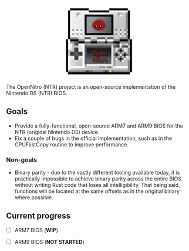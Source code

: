 <p align="center">
   <img src="resources/opennitro.png" width="200" title="OpenNitro Project">
</p>

The OpenNitro (NTR) project is an open-source implementation of the Nintendo DS (NTR) BIOS.

## Goals

- Provide a fully-functional, open-source ARM7 and ARM9 BIOS for the NTR (original Nintendo DS) device.
- Fix a couple of bugs in the official implementation, such as in the CPUFastCopy routine to improve performance.

### Non-goals

- Binary parity - due to the vastly different tooling available today, it is practically impossible to achieve binary parity across the entire BIOS without writing Rust code that loses all intelligibility. That being said, functions will be located at the same offsets as in the original binary where possible.

## Current progress

- [ ] ARM7 BIOS (__WIP__)
- [ ] ARM9 BIOS (__NOT STARTED__)

